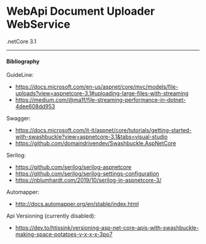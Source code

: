 # WebApi Document Uploader WebService

.netCore 3.1

-----------------------------------------
#### Bibliography
GuideLine:
- https://docs.microsoft.com/en-us/aspnet/core/mvc/models/file-uploads?view=aspnetcore-3.1#uploading-large-files-with-streaming
- https://medium.com/@ma1f/file-streaming-performance-in-dotnet-4dee608dd953

Swagger:
- https://docs.microsoft.com/it-it/aspnet/core/tutorials/getting-started-with-swashbuckle?view=aspnetcore-3.1&tabs=visual-studio
- https://github.com/domaindrivendev/Swashbuckle.AspNetCore

Serilog:
- https://github.com/serilog/serilog-aspnetcore
- https://github.com/serilog/serilog-settings-configuration
- https://nblumhardt.com/2019/10/serilog-in-aspnetcore-3/

Automapper:
- http://docs.automapper.org/en/stable/index.html

Api Versioning (currently disabled):
- https://dev.to/htissink/versioning-asp-net-core-apis-with-swashbuckle-making-space-potatoes-v-x-x-x-3po7
